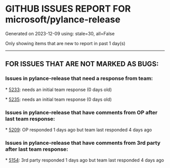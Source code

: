
# GITHUB ISSUES REPORT FOR microsoft/pylance-release


Generated on 2023-12-09 using: stale=30, all=False


Only showing items that are new to report in past 1 day(s)


---

## FOR ISSUES THAT ARE NOT MARKED AS BUGS:


### Issues in pylance-release that need a response from team:


\* [5233](https://github.com/microsoft/pylance-release/issues/5233 "Starting server failed"): needs an initial team response (0 days old)

\* [5235](https://github.com/microsoft/pylance-release/issues/5235 "Output error messages are garbled in Japanese-locale Windows"): needs an initial team response (0 days old)

### Issues in pylance-release that have comments from OP after last team response:


\* [5209](https://github.com/microsoft/pylance-release/issues/5209 "Feature request: When setting `python.analysis.typeshedPaths`, use its stubs for typing absolute imports"): OP responded 1 days ago but team last responded 4 days ago

### Issues in pylance-release that have comments from 3rd party after last team response:


\* [5154](https://github.com/microsoft/pylance-release/issues/5154 "Enabling Black formatter removes syntax highlighting"): 3rd party responded 1 days ago but team last responded 4 days ago
